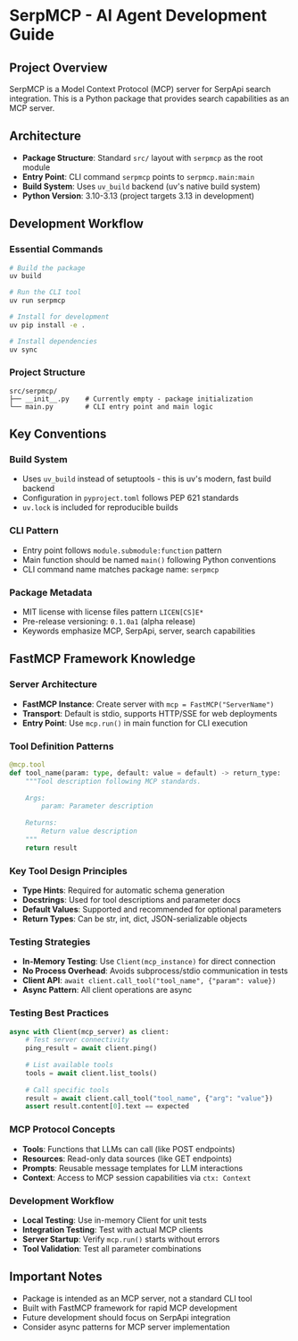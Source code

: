 # SerpMCP - AI Agent Development Guide

## Project Overview
SerpMCP is a Model Context Protocol (MCP) server for SerpApi search integration. This is a Python package that provides search capabilities as an MCP server.

## Architecture
- **Package Structure**: Standard `src/` layout with `serpmcp` as the root module
- **Entry Point**: CLI command `serpmcp` points to `serpmcp.main:main`
- **Build System**: Uses `uv_build` backend (uv's native build system)
- **Python Version**: 3.10-3.13 (project targets 3.13 in development)

## Development Workflow

### Essential Commands
```bash
# Build the package
uv build

# Run the CLI tool
uv run serpmcp

# Install for development
uv pip install -e .

# Install dependencies
uv sync
```

### Project Structure
```
src/serpmcp/
├── __init__.py    # Currently empty - package initialization
└── main.py        # CLI entry point and main logic
```

## Key Conventions

### Build System
- Uses `uv_build` instead of setuptools - this is uv's modern, fast build backend
- Configuration in `pyproject.toml` follows PEP 621 standards
- `uv.lock` is included for reproducible builds

### CLI Pattern
- Entry point follows `module.submodule:function` pattern
- Main function should be named `main()` following Python conventions
- CLI command name matches package name: `serpmcp`

### Package Metadata
- MIT license with license files pattern `LICEN[CS]E*`
- Pre-release versioning: `0.1.0a1` (alpha release)
- Keywords emphasize MCP, SerpApi, server, search capabilities

## FastMCP Framework Knowledge

### Server Architecture
- **FastMCP Instance**: Create server with `mcp = FastMCP("ServerName")`
- **Transport**: Default is stdio, supports HTTP/SSE for web deployments
- **Entry Point**: Use `mcp.run()` in main function for CLI execution

### Tool Definition Patterns
```python
@mcp.tool
def tool_name(param: type, default: value = default) -> return_type:
    """Tool description following MCP standards.
    
    Args:
        param: Parameter description
        
    Returns:
        Return value description
    """
    return result
```

### Key Tool Design Principles
- **Type Hints**: Required for automatic schema generation
- **Docstrings**: Used for tool descriptions and parameter docs
- **Default Values**: Supported and recommended for optional parameters
- **Return Types**: Can be str, int, dict, JSON-serializable objects

### Testing Strategies
- **In-Memory Testing**: Use `Client(mcp_instance)` for direct connection
- **No Process Overhead**: Avoids subprocess/stdio communication in tests
- **Client API**: `await client.call_tool("tool_name", {"param": value})`
- **Async Pattern**: All client operations are async

### Testing Best Practices
```python
async with Client(mcp_server) as client:
    # Test server connectivity
    ping_result = await client.ping()
    
    # List available tools
    tools = await client.list_tools()
    
    # Call specific tools
    result = await client.call_tool("tool_name", {"arg": "value"})
    assert result.content[0].text == expected
```

### MCP Protocol Concepts
- **Tools**: Functions that LLMs can call (like POST endpoints)
- **Resources**: Read-only data sources (like GET endpoints) 
- **Prompts**: Reusable message templates for LLM interactions
- **Context**: Access to MCP session capabilities via `ctx: Context`

### Development Workflow
- **Local Testing**: Use in-memory Client for unit tests
- **Integration Testing**: Test with actual MCP clients
- **Server Startup**: Verify `mcp.run()` starts without errors
- **Tool Validation**: Test all parameter combinations

## Important Notes
- Package is intended as an MCP server, not a standard CLI tool
- Built with FastMCP framework for rapid MCP development
- Future development should focus on SerpApi integration
- Consider async patterns for MCP server implementation